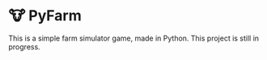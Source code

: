 # 🐮 PyFarm

This is a simple farm simulator game, made in Python. This project is still in progress.